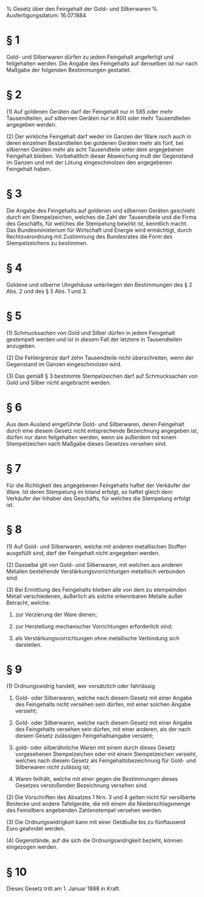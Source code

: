 % Gesetz über den Feingehalt der Gold- und Silberwaren
% Ausfertigungsdatum: 16.07.1884
 
# § 1

Gold- und Silberwaren dürfen zu jedem Feingehalt angefertigt und feilgehalten werden. Die Angabe des Feingehalts auf denselben ist nur nach Maßgabe der folgenden Bestimmungen gestattet.

# § 2

(1) Auf goldenen Geräten darf der Feingehalt nur in 585 oder mehr Tausendteilen, auf silbernen Geräten nur in 800 oder mehr Tausendteilen angegeben werden.

(2) Der wirkliche Feingehalt darf weder im Ganzen der Ware noch auch in deren einzelnen Bestandteilen bei goldenen Geräten mehr als fünf, bei silbernen Geräten mehr als acht Tausendteile unter dem angegebenen Feingehalt bleiben. Vorbehaltlich dieser Abweichung muß der Gegenstand im Ganzen und mit der Lötung eingeschmolzen den angegebenen Feingehalt haben.

# § 3

Die Angabe des Feingehalts auf goldenen und silbernen Geräten geschieht durch ein Stempelzeichen, welches die Zahl der Tausendteile und die Firma des Geschäfts, für welches die Stempelung bewirkt ist, kenntlich macht. Das Bundesministerium für Wirtschaft und Energie wird ermächtigt, durch Rechtsverordnung mit Zustimmung des Bundesrates die Form des Stempelzeichens zu bestimmen.

# § 4

Goldene und silberne Uhrgehäuse unterliegen den Bestimmungen des § 2 Abs. 2 und des § 5 Abs. 1 und 3.

# § 5

(1) Schmucksachen von Gold und Silber dürfen in jedem Feingehalt gestempelt werden und ist in diesem Fall der letztere in Tausendteilen anzugeben.

(2) Die Fehlergrenze darf zehn Tausendteile nicht überschreiten, wenn der Gegenstand im Ganzen eingeschmolzen wird.

(3) Das gemäß § 3 bestimmte Stempelzeichen darf auf Schmucksachen von Gold und Silber nicht angebracht werden.

# § 6

Aus dem Ausland eingeführte Gold- und Silberwaren, deren Feingehalt durch eine diesem Gesetz nicht entsprechende Bezeichnung angegeben ist, dürfen nur dann feilgehalten werden, wenn sie außerdem mit einem Stempelzeichen nach Maßgabe dieses Gesetzes versehen sind.

# § 7

Für die Richtigkeit des angegebenen Feingehalts haftet der Verkäufer der Ware. Ist deren Stempelung im Inland erfolgt, so haftet gleich dem Verkäufer der Inhaber des Geschäfts, für welches die Stempelung erfolgt ist.

# § 8

(1) Auf Gold- und Silberwaren, welche mit anderen metallischen Stoffen ausgefüllt sind, darf der Feingehalt nicht angegeben werden.

(2) Dasselbe gilt von Gold- und Silberwaren, mit welchen aus anderen Metallen bestehende Verstärkungsvorrichtungen metallisch verbunden sind.

(3) Bei Ermittlung des Feingehalts bleiben alle von dem zu stempelnden Metall verschiedenen, äußerlich als solche erkennbaren Metalle außer Betracht, welche:

1. zur Verzierung der Ware dienen;

2. zur Herstellung mechanischer Vorrichtungen erforderlich sind;

3. als Verstärkungsvorrichtungen ohne metallische Verbindung sich darstellen.

# § 9

(1) Ordnungswidrig handelt, wer vorsätzlich oder fahrlässig

1. Gold- oder Silberwaren, welche nach diesem Gesetz mit einer Angabe des Feingehalts nicht versehen sein dürfen, mit einer solchen Angabe versieht;

2. Gold- oder Silberwaren, welche nach diesem Gesetz mit einer Angabe des Feingehalts versehen sein dürfen, mit einer anderen, als der nach diesem Gesetz zulässigen Feingehaltsangabe versieht;

3. gold- oder silberähnliche Waren mit einem durch dieses Gesetz vorgesehenen Stempelzeichen oder mit einem Stempelzeichen versieht, welches nach diesem Gesetz als Feingehaltsbezeichnung für Gold- und Silberwaren nicht zulässig ist;

4. Waren feilhält, welche mit einer gegen die Bestimmungen dieses Gesetzes verstoßenden Bezeichnung versehen sind.

(2) Die Vorschriften des Absatzes 1 Nrn. 3 und 4 gelten nicht für versilberte Bestecke und andere Tafelgeräte, die mit einem die Niederschlagsmenge des Feinsilbers angebenden Zahlenstempel versehen werden.

(3) Die Ordnungswidrigkeit kann mit einer Geldbuße bis zu fünftausend Euro geahndet werden.

(4) Gegenstände, auf die sich die Ordnungswidrigkeit bezieht, können eingezogen werden.

# § 10

Dieses Gesetz tritt am 1. Januar 1888 in Kraft.
